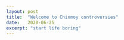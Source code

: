 ```yaml
---
layout: post
title:  "Welcome to Chinmoy controversies"
date:   2020-06-25
excerpt: "start life boring"
---
```


